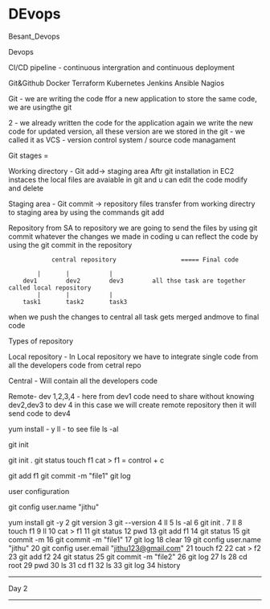 # DEvops
Besant_Devops 


Devops


CI/CD pipeline - continuous intergration and continuous deployment

Git&Github
Docker
Terraform
Kubernetes
Jenkins
Ansible
Nagios


Git - we are writing the code ffor a new application to store the same code, we are usingthe git

2 - we already written the code for the application again we write the new code for updated version, 
all these version are we stored in the git - we called it as VCS - version control system / source code managament 


Git stages =

Working directory  - Git add-> staging area
Aftr git installation in EC2 instaces the local files are avaiable in git and u can edit the code modify and delete


Staging area    - Git commit -> repository
files transfer from working directry to staging area by using the commands git add 


Repository 
from SA to repository we are going to send the files by using git commit 
whatever the changes we made in coding u can reflect the code by using the git commit in the repository

				central repository					===== Final code

			|		|			|
		dev1		dev2		dev3		all thse task are together called local repository
			|		|			|
		task1		task2		task3

when we push the changes to central all task gets merged andmove to final code 


Types of repository		
		
Local repository - In Local repository we have to integrate single code from all the developers code from cetral repo
		
Central - Will contain all the developers code 


Remote- dev 1,2,3,4 - here from dev1 code need to share without knowing dev2,dev3 to dev 4
in this case we will create remote repository then it will send code to dev4

yum install - y
ll - to see file
ls -al

	
git init

git init .
git status 
touch f1
cat > f1  = control + c 

git add f1
git commit -m "file1"
git log


user configuration


git config user.name "jithu"



 yum install git -y
    2  git version
    3  git --version
    4  ll
    5  ls -al
    6  git init .
    7  ll
    8  touch f1
    9  ll
   10  cat > f1
   11  git status
   12  pwd
   13  git add f1
   14  git status
   15  git commit -m
   16  git commit -m "file1"
   17  git log
   18  clear
   19  git config user.name "jithu"
   20  git config user.email "jithu123@gmail.com"
   21  touch f2
   22  cat > f2
   23  git add f2
   24  git status
   25  git commit -m "file2"
   26  git log
   27  ls
   28  cd root
   29  pwd
   30  ls
   31  cd f1
   32  ls
   33  git log
   34  history

_______________________________________________________________________________________________________________

Day 2

_______________________________________________________________________________________________________________






